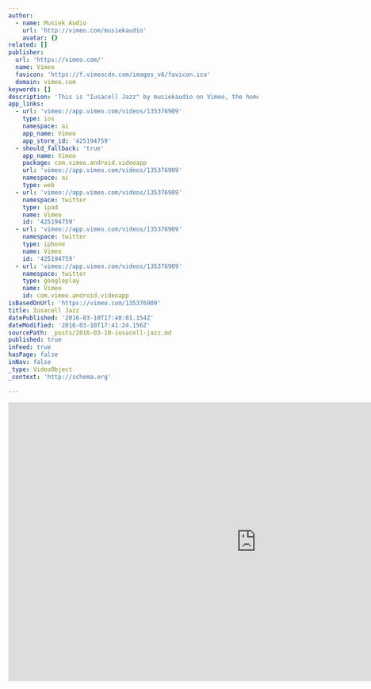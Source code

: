 ```yaml
---
author:
  - name: Musiek Audio
    url: 'http://vimeo.com/musiekaudio'
    avatar: {}
related: []
publisher:
  url: 'https://vimeo.com/'
  name: Vimeo
  favicon: 'https://f.vimeocdn.com/images_v6/favicon.ico'
  domain: vimeo.com
keywords: []
description: 'This is "Iusacell Jazz" by musiekaudio on Vimeo, the home for high quality videos and the people who love them.'
app_links:
  - url: 'vimeo://app.vimeo.com/videos/135376909'
    type: ios
    namespace: ai
    app_name: Vimeo
    app_store_id: '425194759'
  - should_fallback: 'true'
    app_name: Vimeo
    package: com.vimeo.android.videoapp
    url: 'vimeo://app.vimeo.com/videos/135376909'
    namespace: ai
    type: web
  - url: 'vimeo://app.vimeo.com/videos/135376909'
    namespace: twitter
    type: ipad
    name: Vimeo
    id: '425194759'
  - url: 'vimeo://app.vimeo.com/videos/135376909'
    namespace: twitter
    type: iphone
    name: Vimeo
    id: '425194759'
  - url: 'vimeo://app.vimeo.com/videos/135376909'
    namespace: twitter
    type: googleplay
    name: Vimeo
    id: com.vimeo.android.videoapp
isBasedOnUrl: 'https://vimeo.com/135376909'
title: Iusacell Jazz
datePublished: '2016-03-10T17:48:01.154Z'
dateModified: '2016-03-10T17:41:24.156Z'
sourcePath: _posts/2016-03-10-iusacell-jazz.md
published: true
inFeed: true
hasPage: false
inNav: false
_type: VideoObject
_context: 'http://schema.org'

---
```

<iframe src="https://cdn.embedly.com/widgets/media.html?src=https%3A%2F%2Fplayer.vimeo.com%2Fvideo%2F135376909&amp;url=https%3A%2F%2Fvimeo.com%2F135376909&amp;image=http%3A%2F%2Fi.vimeocdn.com%2Fvideo%2F529290763_1280.jpg&amp;key=b7d04c9b404c499eba89ee7072e1c4f7&amp;type=text%2Fhtml&amp;schema=vimeo" width="1000" height="563" scrolling="no" frameborder="0" allowfullscreen="allowfullscreen" style=""></iframe>